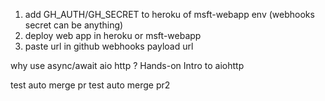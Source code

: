 1. add GH_AUTH/GH_SECRET to heroku of msft-webapp env (webhooks secret can be anything)
2. deploy web app in heroku or msft-webapp
3. paste url in github webhooks payload url

why use async/await aio http ?
Hands-on Intro to aiohttp

test auto merge pr
test auto merge pr2